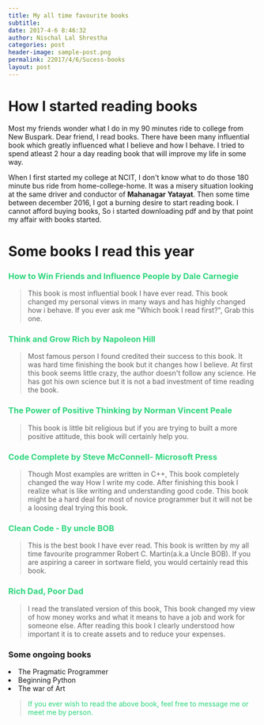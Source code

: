 ```yaml
---
title: My all time favourite books
subtitle: 
date: 2017-4-6 8:46:32
author: Nischal Lal Shrestha
categories: post
header-image: sample-post.png
permalink: 22017/4/6/Sucess-books
layout: post
---
```

# How I started reading books


Most my friends wonder what I do in my 90 minutes ride to college from New Buspark. Dear friend, I read books. There have been many influential book which greatly influenced what I believe and how I behave. I tried to spend atleast 2 hour a day reading book that will improve my life in some way. 

When I first started my college at NCIT, I don't know what to do those 180 minute bus ride from home-college-home. It was a misery situation looking at the same driver and conductor of **Mahanagar** **Yatayat**. Then some time between december 2016, I got a burning desire to start reading book. I cannot afford buying books, So i started downloading pdf and by that point my affair with books started.

# Some books I read this year

<h3 style = "color : #2cd67c">How to Win Friends and Influence People by Dale Carnegie</h3>
<blockquote>

This book is most influential book I have ever read. This book changed my personal views in many ways and has highly changed how i behave. If you ever ask me "Which book I read first?", Grab this one.

</blockquote>

<h3 style = "color : #2cd67c">Think and Grow Rich by Napoleon Hill</h3>
<blockquote>
Most famous person I found credited their success to this book. It was hard time finishing the book but it changes how I believe. At first this book seems little crazy, the author doesn't follow any science. He has got his own science but it is not a bad investment of time reading the book. 

</blockquote>

<h3 style = "color : #2cd67c">The Power of Positive Thinking by Norman Vincent Peale </h3>
<blockquote>

This book is little bit religious but if you are trying to built a more positive attitude, this book will certainly help you.

</blockquote>

<h3 style = "color : #2cd67c">Code Complete by Steve McConnell- Microsoft Press</h3>
<blockquote>

Though Most examples are written in C++, This book completely changed the way How I write my code. After finishing this book I realize what is like writing and understanding good code. This book might be a hard deal for most of novice programmer but it will not be a loosing deal trying this book.

</blockquote>

<h3 style = "color : #2cd67c">Clean Code - By uncle BOB</h3>
<blockquote>
This is the best book I have ever read. This book is written by my all time favourite programmer Robert C. Martin(a.k.a Uncle BOB). If you are aspiring a career in sortware field, you would certainly read this book.

</blockquote>

<h3 style = "color : #2cd67c">Rich Dad, Poor Dad</h3>
<blockquote>
I read the translated version of this book, This book changed my view of how money works and what it means to have a job and work for someone
else. After reading this book I clearly understood how important it is to
create assets and to reduce your expenses.

</blockquote>

<h3> Some ongoing books</h3>
 <li> The Pragmatic Programmer</li>
 <li> Beginning Python</li>
 <li> The war of Art</li>
 
 
<blockquote style = "color : #2cd67c">
If you ever wish to read the above book, feel free to message me or meet me by person. 
</blockquote>


